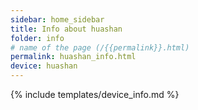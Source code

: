 ```yaml
---
sidebar: home_sidebar
title: Info about huashan
folder: info
# name of the page (/{{permalink}}.html)
permalink: huashan_info.html
device: huashan
---
```

{% include templates/device_info.md %}

